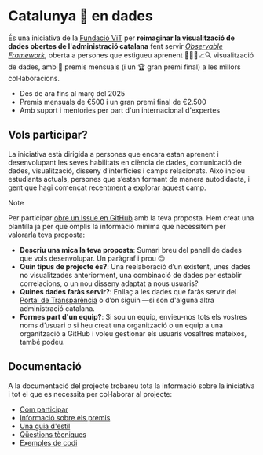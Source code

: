 # Catalunya 👀 en dades
És una iniciativa  de la [Fundació ViT](https://www.fundaciovit.org/) per **reimaginar la visualització de dades obertes de l'administració catalana** fent servir [*Observable Framework*](https://observablehq.com/framework/), oberta a persones que estigueu aprenent 🧑‍💻📓📈🔍 visualització de dades, amb 🏅 premis mensuals (i un 🏆 gran premi final) a les millors col·laboracions.

- Des de ara fins al març del 2025
- Premis mensuals de €500 i un gran premi final de €2.500
- Amb suport i mentories per part d'un internacional d'expertes

## Vols participar?
La iniciativa està dirigida a persones que encara estan aprenent i desenvolupant les seves habilitats en ciència de dades, comunicació de dades, visualització, disseny d’interfícies i camps relacionats. Això inclou estudiants actuals, persones que s’estan formant de manera autodidacta, i gent que hagi començat recentment a explorar aquest camp.

> [!NOTE]  
> Per participar [obre un Issue en GitHub](https://github.com/fndvit/catalunya-en-dades/issues) amb la teva proposta. Hem creat una plantilla ja per que omplis la informació minima que necessitem per valorarla teva proposta:
> 
> - **Descriu una mica la teva proposta**: Sumari breu del panell de dades que vols desenvolupar. Un paràgraf i prou 😊
> - **Quin tipus de projecte és?**: Una reelaboració d’un existent, unes dades no visualitzades anteriorment, una combinació de dades per establir correlacions, o un nou disseny adaptat a nous usuaris? 
> - **Quines dades faràs servir?**: Enllaç a les dades que faràs servir del [Portal de Transparència](https://analisi.transparenciacatalunya.cat/browse?limitTo=datasets) o d’on siguin —si son d'alguna altra administració catalana.
> - **Formes part d'un equip?**: Si sou un equip, envieu-nos tots els vostres noms d’usuari o si heu creat una organització o un equip a una organització a GitHub i voleu gestionar els usuaris vosaltres mateixos, també podeu.

## Documentació
A la documentació del projecte trobareu tota la informació sobre la iniciativa i tot el que es necessita per col·laborar al projecte:
- [Com participar](https://catalunya-en-dades.vercel.app/pages/participa.html)
- [Informació sobre els premis](https://catalunya-en-dades.vercel.app/pages/participa.html#premis)
- [Una guia d'estil](https://catalunya-en-dades.vercel.app/pages/guia.html)
- [Qüestions tècniques](https://catalunya-en-dades.vercel.app/pages/preguntes-tecniques.html)
- [Exemples de codi](https://catalunya-en-dades.vercel.app/pages/preguntes-tecniques.html#gr%C3%A0fics-amb-plot)
